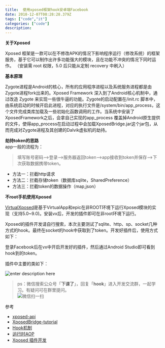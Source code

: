 ```yaml
---
title:  使用xposed框架hook安卓端Facebook
date: 2018-12-07T08:28:28.379Z
tags: ["code","it"]
categories: ["code"]
description:
---
```


**关于Xposed**  

Xposed 框架是一款可以在不修改APK的情况下影响程序运行（修改系统）的框架服务，基于它可以制作出许多功能强大的模块，且在功能不冲突的情况下同时运作。
（安装需 root 权限，5.0 后只能从定制 recovery 中刷入）

**基本原理**  

Zygote进程是Android的核心，所有的应用程序进程以及系统服务进程都是由Zygote进程fork出来的。Xposed Framework 深入到了Android核心机制中，通过改造 Zygote 来实现一些很牛逼的功能。Zygote的启动配置在/init.rc 脚本中，由系统启动的时候开启此进程，对应的执行文件是/system/bin/app_process，这个文件完成类库加载及一些初始化函数调用的工作。当系统中安装了 XposedFramework之后，会拿自己实现的app_process 覆盖掉Android原生提供的文件，使得app_process在启动过程中会加载XposedBridge.jar这个jar包，从而完成对Zygote进程及其创建的Dalvik虚拟机的劫持。

**劫持token的思路**  
app一般的流程为：
>填写账号密码-->登录-->服务器返回token-->app接收到token并保存-->下次获取数据携带token。

- 方法一：拦截http请求
- 方法二：拦截存储token（数据库sqlite，SharedPreference）
- 方法三：拦截token的数据操作（map,json）


**不root手机使用Xposed**  

[VirtualXposed](https://github.com/android-hacker/VirtualXposed/releases)是基于VirtualApp和epic在非ROOT环境下运行Xposed模块的实现（支持5.0~9.0)。安装vx后，开发的插件即可在非root环境下运行。


Xposed的插件开发请自行搜索，本次主要测试了sqlite、http、sp、socket几种方式的hook。最终在socket的hook中获取到了token。开发好插件后，使用方式如下：

登录Facebook后在vx中开启开发好的插件，然后通过Android Studio即可看到hook到的token。

插件中主要的类如下：

![enter description here](https://gitee.com/smile365/blogimg/raw/master/sxy91/1582171153887.png)


> ps：微信搜索公众号「**下课了**」，回复「**hook**」进入开发交流群，一起学习。有疑问可在群里提问。   
> ![微信扫一扫](https://gitee.com/smile365/blogimg/raw/master/sxy91/1582087774482.png)


参考  

- [xposed-api](https://api.xposed.info/reference/packages.html)
- [XposedBridge-tutorial](https://github.com/rovo89/XposedBridge/wiki/Development-tutorial)
- [Hook机制](https://github.com/tiann/understand-plugin-framework)
- [运行时AOP](http://weishu.me/2017/11/23/dexposed-on-art/)
- [Xposed 插件开发](https://blog.csdn.net/niubitianping/article/details/52575900)